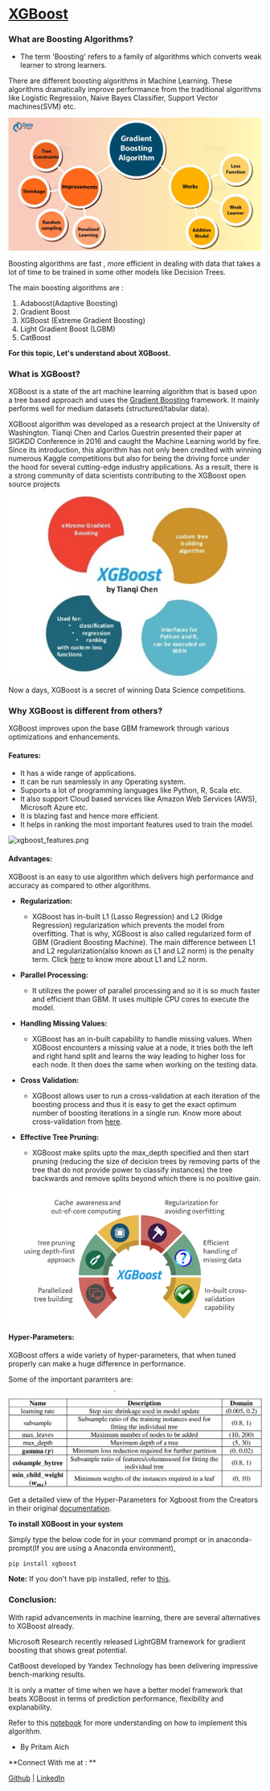 # <ins>XGBoost</ins>

### What are Boosting Algorithms?

   - The term 'Boosting' refers to a family of algorithms which converts weak learner to strong learners.


There are different boosting algorithms in Machine Learning. These algorithms dramatically improve performance from the traditional algorithms like Logistic Regression, Naive Bayes Classifier, Support Vector machines(SVM) etc.


![](extras/gradient_boosting.jpg)


Boosting algorithms are fast , more efficient in dealing with data that takes a lot of time to be trained in some other models like Decision Trees.

The main boosting algorithms are :

1. Adaboost(Adaptive Boosting)
2. Gradient Boost
3. XGBoost (Extreme Gradient Boosting)
4. Light Gradient Boost (LGBM)
5. CatBoost

**For this topic, Let's understand about XGBoost.**


### What is XGBoost?

XGBoost is a state of the art machine learning algorithm that is based upon a tree based approach and uses the [Gradient Boosting](https://en.wikipedia.org/wiki/Gradient_boosting) framework. It mainly performs well for medium datasets (structured/tabular data).
        
XGBoost algorithm was developed as a research project at the University of Washington. Tianqi Chen and Carlos Guestrin presented their paper at SIGKDD Conference in 2016 and caught the Machine Learning world by fire. Since its introduction, this algorithm has not only been credited with winning numerous Kaggle competitions but also for being the driving force under the hood for several cutting-edge industry applications. As a result, there is a strong community of data scientists contributing to the XGBoost open source projects

![](extras/xgboost.png)

Now a days, XGBoost is a secret of winning Data Science competitions. 


### Why XGBoost is different from others?

XGBoost improves upon the base GBM framework through various optimizations and enhancements.

#### Features:
 - It has a wide range of applications.
 - It can be run seamlessly in any Operating system.
 - Supports a lot of programming languages like Python, R, Scala etc.
 - It also support Cloud based services like Amazon Web Services (AWS), Microsoft Azure etc.
 - It is blazing fast and hence more efficient.
 - It helps in ranking the most important features used to train the model.
 
![xgboost_features.png](attachment:xgboost_features.png)
 
#### Advantages:

XGBoost is an easy to use algorithm which delivers high performance and accuracy as compared to other algorithms.

 - **Regularization:**
     - XGBoost has in-built L1 (Lasso Regression) and L2 (Ridge Regression) regularization which prevents the model from overfitting. That is why, XGBoost is also called regularized form of GBM (Gradient Boosting Machine).
     The main difference between L1 and L2 regularization(also known as L1 and L2 norm) is the penalty term. Click [here](https://towardsdatascience.com/l1-and-l2-regularization-methods-ce25e7fc831c) to know more about L1 and L2 norm.


 - **Parallel Processing:**
     - It utilizes the power of parallel processing and so it is so much faster and efficient than GBM. It uses multiple CPU cores to execute the model.



 - **Handling Missing Values:**
     - XGBoost has an in-built capability to handle missing values. When XGBoost encounters a missing value at a node, it tries both the left and right hand split and learns the way leading to higher loss for each node. It then does the same when working on the testing data.
     
     
 - **Cross Validation:**
     - XGBoost allows user to run a cross-validation at each iteration of the boosting process and thus it is easy to get the exact optimum number of boosting iterations in a single run. Know more about cross-validation from [here](https://machinelearningmastery.com/k-fold-cross-validation/#:~:text=Cross%2Dvalidation%20is%20a%20resampling,k%2Dfold%20cross%2Dvalidation.).
     


 - **Effective Tree Pruning:**
     - XGBoost make splits upto the max_depth specified and then start pruning (reducing the size of decision trees by removing parts of the tree that do not provide power to classify instances) the tree backwards and remove splits beyond which there is no positive gain.


![](extras/xgboost2.png)


#### Hyper-Parameters:

XGBoost offers a wide variety of hyper-parameters, that when tuned properly can make a huge difference in performance.

Some of the important paramters are:


![](extras/parameters.png)

Get a detailed view of the Hyper-Parameters for Xgboost from the Creators in their original [documentation](https://xgboost.readthedocs.io/en/latest/parameter.html).

**To install XGBoost in your system**

Simply type the below code for in your command prompt or in anaconda-prompt(If you are using a Anaconda environment),
    
    pip install xgboost
    
**Note:** If you don't have pip installed, refer to [this](https://www.liquidweb.com/kb/install-pip-windows/).


### Conclusion:

With rapid advancements in machine learning, there are several alternatives to XGBoost already.

Microsoft Research recently released LightGBM framework for gradient boosting that shows great potential.

CatBoost developed by Yandex Technology has been delivering impressive bench-marking results. 

It is only a matter of time when we have a better model framework that beats XGBoost in terms of prediction performance, flexibility and explanability.

Refer to this [notebook](https://github.com/PritamAich/Open-contributions/blob/master/Pritam_ML_Xgboost.ipynb) for more understanding on how to implement this algorithm.



 - By Pritam Aich
 
 **Connect With me at : **
 
 [Github](https://github.com/PritamAich) | [LinkedIn](https://www.linkedin.com/in/pritam-aich-05b7551b4/)


